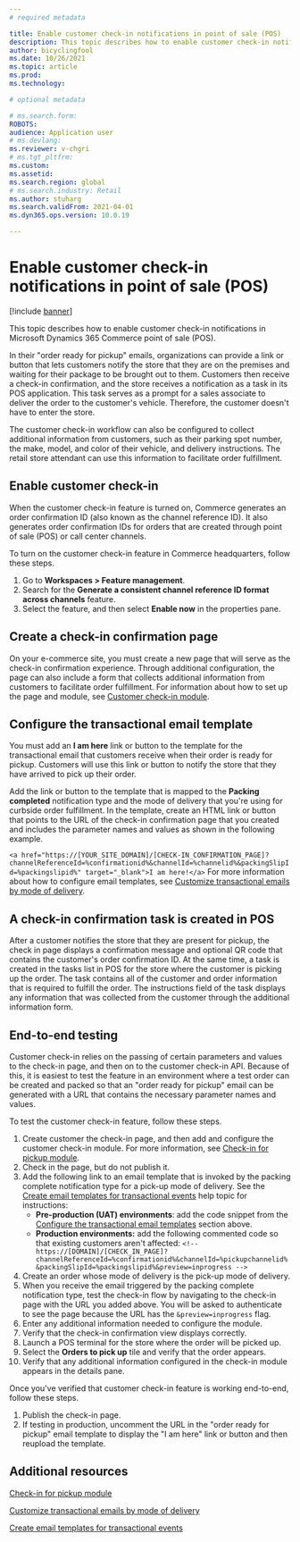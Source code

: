 ```yaml
---
# required metadata

title: Enable customer check-in notifications in point of sale (POS)
description: This topic describes how to enable customer check-in notifications in Microsoft Dynamics 365 Commerce point of sale (POS).
author: bicyclingfool
ms.date: 10/26/2021
ms.topic: article
ms.prod: 
ms.technology: 

# optional metadata

# ms.search.form: 
ROBOTS: 
audience: Application user
# ms.devlang: 
ms.reviewer: v-chgri
# ms.tgt_pltfrm: 
ms.custom: 
ms.assetid: 
ms.search.region: global
# ms.search.industry: Retail
ms.author: stuharg
ms.search.validFrom: 2021-04-01
ms.dyn365.ops.version: 10.0.19

---
```


# Enable customer check-in notifications in point of sale (POS)

[!include [banner](includes/banner.md)]

This topic describes how to enable customer check-in notifications in Microsoft Dynamics 365 Commerce point of sale (POS).

In their "order ready for pickup" emails, organizations can provide a link or button that lets customers notify the store that they are on the premises and waiting for their package to be brought out to them. Customers then receive a check-in confirmation, and the store receives a notification as a task in its POS application. This task serves as a prompt for a sales associate to deliver the order to the customer's vehicle. Therefore, the customer doesn't have to enter the store.

The customer check-in workflow can also be configured to collect additional information from customers, such as their parking spot number, the make, model, and color of their vehicle, and delivery instructions. The retail store attendant can use this information to facilitate order fulfillment.

## Enable customer check-in

When the customer check-in feature is turned on, Commerce generates an order confirmation ID (also known as the channel reference ID). It also generates order confirmation IDs for orders that are created through point of sale (POS) or call center channels. 

To turn on the customer check-in feature in Commerce headquarters, follow these steps.

1. Go to **Workspaces \> Feature management**.
2. Search for the **Generate a consistent channel reference ID format across channels** feature. 
3. Select the feature, and then select **Enable now** in the properties pane. 

## Create a check-in confirmation page

On your e-commerce site, you must create a new page that will serve as the check-in confirmation experience. Through additional configuration, the page can also include a form that collects additional information from customers to facilitate order fulfillment. For information about how to set up the page and module, see [Customer check-in module](check-in-pickup-module.md).

## Configure the transactional email template

You must add an **I am here** link or button to the template for the transactional email that customers receive when their order is ready for pickup. Customers will use this link or button to notify the store that they have arrived to pick up their order. 

Add the link or button to the template that is mapped to the **Packing completed** notification type and the mode of delivery that you're using for curbside order fulfillment. In the template, create an HTML link or button that points to the URL of the check-in confirmation page that you created and includes the parameter names and values as shown in the following example.

`
<a href="https://[YOUR_SITE_DOMAIN]/[CHECK-IN_CONFIRMATION_PAGE]?channelReferenceId=%confirmationid%&channelId=%channelid%&packingSlipId=%packingslipid%" target="_blank">I am here!</a>
`
For more information about how to configure email templates, see [Customize transactional emails by mode of delivery](customize-email-delivery-mode.md). 

## A check-in confirmation task is created in POS

After a customer notifies the store that they are present for pickup, the check in page displays a confirmation message and optional QR code that contains the customer's order confirmation ID. At the same time, a task is created in the tasks list in POS for the store where the customer is picking up the order. The task contains all of the customer and order information that is required to fulfill the order. The instructions field of the task displays any information that was collected from the customer through the additional information form.

## End-to-end testing

Customer check-in relies on the passing of certain parameters and values to the check-in page, and then on to the customer check-in API. Because of this, it is easiest to test the feature in an environment where a test order can be created and packed so that an "order ready for pickup" email can be generated with a URL that contains the necessary parameter names and values.

To test the customer check-in feature, follow these steps. 

1. Create customer the check-in page, and then add and configure the customer check-in module. For more information, see [Check-in for pickup module](check-in-pickup-module.md). 
1. Check in the page, but do not publish it.
1. Add the following link to an email template that is invoked by the packing complete notification type for a pick-up mode of delivery. See the [Create email templates for transactional events](email-templates-transactions.md) help topic for instructions:
    - **Pre-production (UAT) environments**: add the code snippet from the [Configure the transactional email templates](#configure-the-transactional-email-template) section above.
    - **Production environments:** add the following commented code so that existing customers aren't affected: 
     `<!-- https://[DOMAIN]/[CHECK_IN_PAGE]?channelReferenceId=%confirmationid%&channelId=%pickupchannelid%&packingSlipId=%packingslipid%&preview=inprogress -->`
1. Create an order whose mode of delivery is the pick-up mode of delivery.
1. When you receive the email triggered by the packing complete notification type, test the check-in flow by navigating to the check-in page with the URL you added above. You will be asked to authenticate to see the page because the URL has the `&preview=inprogress` flag.
1. Enter any additional information needed to configure the module.
1. Verify that the check-in confirmation view displays correctly.
1. Launch a POS terminal for the store where the order will be picked up.
1. Select the **Orders to pick up** tile and verify that the order appears.
1. Verify that any additional information configured in the check-in module appears in the details pane.

Once you've verified that customer check-in feature is working end-to-end, follow these steps.

1. Publish the check-in page.
1. If testing in production, uncomment the URL in the "order ready for pickup" email template to display the "I am here" link or button and then reupload the template. 

## Additional resources

[Check-in for pickup module](check-in-pickup-module.md)

[Customize transactional emails by mode of delivery](customize-email-delivery-mode.md)

[Create email templates for transactional events](email-templates-transactions.md)

